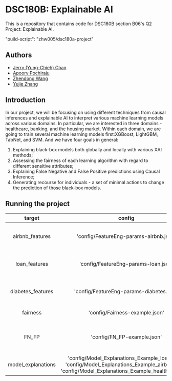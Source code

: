 # DSC180B: Explainable AI
This is a repository that contains code for DSC180B section B06's Q2 Project: Explainable AI.

"build-script": "zhw005/dsc180a-project"

## Authors
- [Jerry (Yung-Chieh) Chan](https://github.com/JerryYC)
- [Apoorv Pochiraju](https://github.com/apochira)
- [Zhendong Wang](https://github.com/zhw005)
- [Yujie Zhang](https://github.com/yujiezhang0914)

## Introduction
In our project, we will be focusing on using different techniques from causal inferences and explainable AI to interpret various machine learning models across various domains. In particular, we are interested in three domains - healthcare, banking, and the housing market. Within each domain, we are going to train several machine learning models first:XGBoost, LightGBM, TabNet, and SVM. And we have four goals in general: 
1) Explaining black-box models both globally and locally with various XAI methods; 
2) Assessing the fairness of each learning algorithm with regard to different sensitive attributes; 
3) Explaining False Negative and False Positive predictions using Causal Inference;
4) Generating recourse for individuals - a set of minimal actions to change the prediction of those black-box models.

## Running the project

 target | config | experiment |
| :---: | :---: | :---: |
| airbnb_features | 'config/FeatureEng-params-airbnb.json' | Do feature engineering for airbnb dataset |
| loan_features | 'config/FeatureEng-params-loan.json' | Do feature engineering for loan dataset |
| diabetes_features | 'config/FeatureEng-params-diabetes.json' | Do feature engineering for diabetes dataset |
| fairness | 'config/Fairness-example.json' | Do fairness evaluation |
| FN_FP | 'config/FN_FP-example.json' | Do False Negative and False Positive explanation |
| model_explanations | 'config/Model_Explanations_Example_loan.json', 'config/Model_Explanations_Example_airbnb.json', 'config/Model_Explanations_Example_healthcare.json'| Do model explanations|
